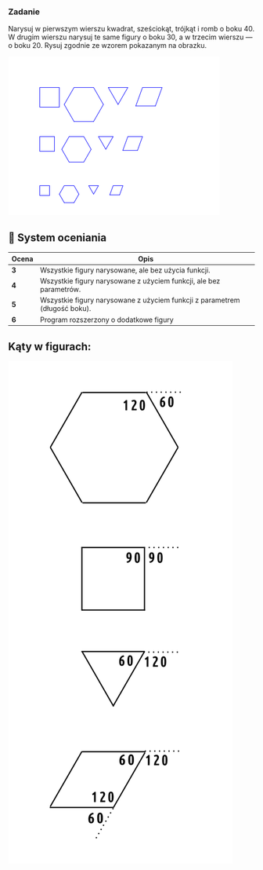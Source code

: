 ### Zadanie

Narysuj w pierwszym wierszu kwadrat, sześciokąt, trójkąt i romb o boku 40.
W drugim wierszu narysuj te same figury o boku 30,
a w trzecim wierszu — o boku 20.
Rysuj zgodnie ze wzorem pokazanym na obrazku.

<img src="figury_3_rzedy.png" />

## 🧮 System oceniania

| **Ocena** | **Opis** |
|------------|----------|
| **3** | Wszystkie figury narysowane, ale bez użycia funkcji. |
| **4** | Wszystkie figury narysowane z użyciem funkcji, ale bez parametrów. |
| **5** | Wszystkie figury narysowane z użyciem funkcji z parametrem (długość boku). |
| **6** | Program rozszerzony o dodatkowe figury |


## Kąty w figurach:

<img  src="../../../python/sort/figury_katy.png" />
